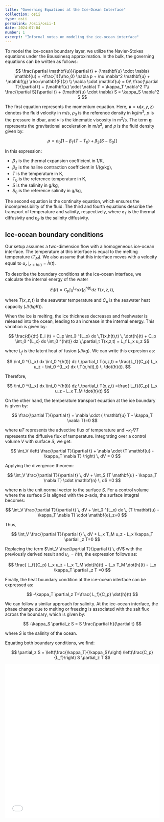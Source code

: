 ```yaml
---
title: "Governing Equations at the Ice-Ocean Interface"
collection: osii
type: osii
permalink: /osii/osii-1
date: 2024-07-04
number: 1
excerpt: "Informal notes on modeling the ice-ocean interface"
---
```


To model the ice-ocean boundary layer, we utilize the Navier-Stokes equations under the Boussinesq approximation. In the bulk, the governing equations can be written as follows:

$$
\frac{\partial \mathbf{u}}{\partial t} + (\mathbf{u} \cdot \nabla) \mathbf{u} = -\frac{1}{\rho_0} \nabla p + \nu \nabla^2 \mathbf{u} + \mathbf{g} \rho+\mathbf{F}(z) \\
\nabla \cdot \mathbf{u} = 0\\
\frac{\partial T}{\partial t} + (\mathbf{u} \cdot \nabla) T = \kappa_T \nabla^2 T\\
\frac{\partial S}{\partial t} + (\mathbf{u} \cdot \nabla) S = \kappa_S \nabla^2 S
$$



The first equation represents the momentum equation. Here, $\mathbf{u} = \mathbf{u}(x,y,z)$ denotes the fluid velocity in m/s, $\rho_0$ is the reference density in $\text{kg/m}^3$, $p$ is the pressure in $\text{dbar}$, and $\nu$ is the kinematic viscosity in $\text{m}^2/\text{s}$. The term $\mathbf{g}$ represents the gravitational acceleration in $\text{m/s}^2$, and $\rho$ is the fluid density given by:

$$\rho = \rho_0 \left[ 1 - \beta_T (T - T_0) + \beta_S (S - S_0) \right]$$

In this expression:

- $\beta_T$ is the thermal expansion coefficient in $\text{1/K}$,
- $\beta_S$ is the haline contraction coefficient in $\text{1/(g/kg)}$,
- $T$ is the temperature in $\text{K}$,
- $T_0$ is the reference temperature in $\text{K}$,
- $S$ is the salinity in $\text{g/kg}$,
- $S_0$ is the reference salinity in $\text{g/kg}$,


The second equation is the continuity equation, which ensures the incompressibility of the fluid. The third and fourth equations describe the transport of temperature and salinity, respectively, where $\kappa_T$ is the thermal diffusivity and $\kappa_S$ is the salinity diffusivity.

## Ice-ocean boundary conditions

Our setup assumes a two-dimension flow with a homogeneous ice-ocean interface. The temperature at this interface is equal to the melting temperature $(T_M)$. We also assume that this interface moves with a velocity equal to $u_z\mid_{z=h(t)}=\dot{h}(t)$.

To describe the boundary conditions at the ice-ocean interface, we calculate the internal energy of the water

$$
E_i (t) = C_p \int_0 ^{L_x} dx \int_0 ^{h(t)} dz \,T(x,z,t),
$$

where $T(x,z,t)$ is the seawater temperature and  $C_p$ is the seawater heat capacity $(J/(kg K))$.

When the ice is melting, the ice thickness decreases and freshwater is released into the ocean, leading to an increase in the internal energy. This variation is given by:

$$
\frac{d}{dt} E_i (t) = C_p \int_0 ^{L_x} dx \,T(x,h(t),t) \, \dot{h}(t) +  C_p \int_0 ^{L_x} dx \int_0 ^{h(t)} dz \,\partial_t T(x,z,t) = L_f L_x u_z
$$

where $L_f$ is the latent heat of fusion $(J/kg)$. We can write this expresion as:

$$
 \int_0 ^{L_x} dx \int_0 ^{h(t)} dz \,\partial_t T(x,z,t) = \frac{L_f}{C_p} L_x u_z - \int_0 ^{L_x} dx \,T(x,h(t),t) \, \dot{h}(t).
$$

Therefore,

$$
 \int_0 ^{L_x} dx \int_0 ^{h(t)} dz \,\partial_t T(x,z,t) =\frac{ L_f}{C_p} L_x u_z - L_x T_M \dot{h}(t)
$$

On the other hand, the temperature transport equation at the ice boundary is given by:

$$
\frac{\partial T}{\partial t} + \nabla \cdot ( \mathbf{u} T - \kappa_T \nabla T)=0
$$

where $\mathbf{u} T$ represents the advective flux of temperature and $-\kappa_T \nabla T$ represents the diffusive flux of temperature. Integrating over a control volume $V$ with surface $S$, we get:

$$
\int_V \left( \frac{\partial T}{\partial t} + \nabla \cdot (T \mathbf{u} - \kappa_T \nabla T) \right) \, dV = 0
$$

Applying the divergence theorem:

$$
\int_V \frac{\partial T}{\partial t} \, dV + \int_S (T \mathbf{u} - \kappa_T \nabla T) \cdot \mathbf{n} \, dS =0
$$

where $\mathbf{n}$ is the unit normal vector to the surface $S$. For a control volume where the surface $S$ is aligned with the $z$-axis, the surface integral becomes:

$$
\int_V \frac{\partial T}{\partial t} \, dV + \int_0 ^{L_x} dx  \, (T \mathbf{u} - \kappa_T \nabla T) \cdot \mathbf{e}_z=0
$$

Thus,

$$
\int_V \frac{\partial T}{\partial t} \, dV + L_x T_M u_z  - L_x \kappa_T  \partial _z T=0
$$


Replacing the term $\int_V \frac{\partial T}{\partial t} \, dV$ with the previously derived result and $u_z=\dot{h}(t)$, the expression follows as:

$$
\frac{ L_f}{C_p} L_x u_z - L_x T_M \dot{h}(t) + L_x T_M \dot{h}(t)  - L_x \kappa_T  \partial _z T =0
$$

Finally, the heat boundary condition at the ice-ocean interface can be expressed as:

$$
-\kappa_T \partial_z T=\frac{ L_f}{C_p} \dot{h}(t)
$$


We can follow a similar approach for salinity. At the ice-ocean interface, the phase change due to melting or freezing is associated with the salt flux across the boundary, which is given by:

$$
-\kappa_S \partial_z S  = S \frac{\partial h}{\partial t}
$$

where $S$ is the salinity of the ocean.

Equating both boundary conditions, we find:

$$
\partial_z S = \left(\frac{\kappa_T}{\kappa_S}\right) \left(\frac{C_p}{L_f}\right) S \partial_z T
$$



<iframe src="/files/osii/governing_equations.pdf" width="100%" height="500" frameborder="no" border="0" marginwidth="0" marginheight="0"></iframe>


